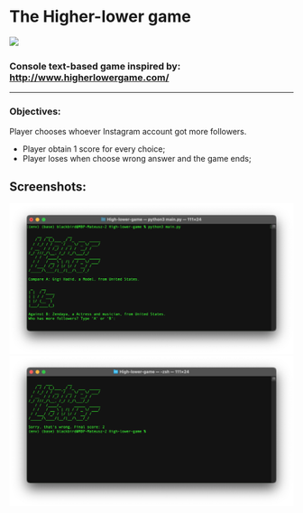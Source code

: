 # **The Higher-lower game**

[![](https://img.shields.io/badge/python-3.7%2B-informational)](https://www.python.org/downloads/release/python-370/)

### Console text-based game inspired by: http://www.higherlowergame.com/

---

### Objectives:

Player chooses whoever Instagram account got more followers.

- Player obtain 1 score for every choice;
- Player loses when choose wrong answer and the game ends;

## Screenshots:

![](https://raw.githubusercontent.com/msochan/High-lower-game/assets/screenshot1.png)
![](https://raw.githubusercontent.com/msochan/High-lower-game/assets/screenshot2.png)
